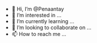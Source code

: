 - 👋 Hi, I’m @Penaantay
- 👀 I’m interested in ...
- 🌱 I’m currently learning ...
- 💞️ I’m looking to collaborate on ...
- 📫 How to reach me ...

<!---
Penaantay/Penaantay is a ✨ special ✨ repository because its `README.md` (this file) appears on your GitHub profile.
You can click the Preview link to take a look at your changes.
--->
